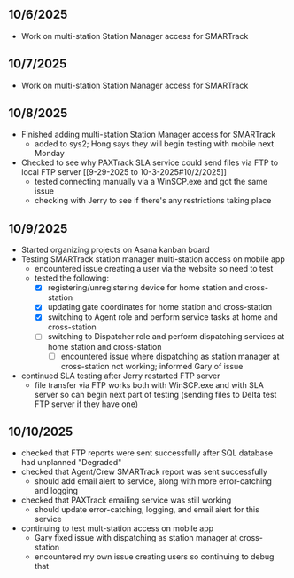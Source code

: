 ## 10/6/2025
* Work on multi-station Station Manager access for SMARTrack
## 10/7/2025
* Work on multi-station Station Manager access for SMARTrack
## 10/8/2025
* Finished adding multi-station Station Manager access for SMARTrack
	* added to sys2; Hong says they will begin testing with mobile next Monday
* Checked to see why PAXTrack SLA service could send files via FTP to local FTP server [[9-29-2025 to 10-3-2025#10/2/2025]]
	* tested connecting manually via a WinSCP.exe and got the same issue
	* checking with Jerry to see if there's any restrictions taking place

## 10/9/2025
* Started organizing projects on Asana kanban board
* Testing SMARTrack station manager multi-station access on mobile app
	* encountered issue creating a user via the website so need to test
	* tested the following:
		* [x] registering/unregistering device for home station and cross-station
		* [x] updating gate coordinates for home station and cross-station
		* [x] switching to Agent role and perform service tasks at home and cross-station
		* [ ] switching to Dispatcher role and perform dispatching services at home station and cross-station
			* [ ] encountered issue where dispatching as station manager at cross-station not working; informed Gary of issue
* continued SLA testing after Jerry restarted FTP server
	* file transfer via FTP works both with WinSCP.exe and with SLA server so can begin next part of testing (sending files to Delta test FTP server if they have one)
## 10/10/2025
* checked that FTP reports were sent successfully after SQL database had unplanned "Degraded"
* checked that Agent/Crew SMARTrack report was sent successfully
	* should add email alert to service, along with more error-catching and logging
* checked that PAXTrack emailing service was still working
	* should update error-catching, logging, and email alert for this service
* continuing to test mult-station access on mobile app
	* Gary fixed issue with dispatching as station manager at cross-station
	* encountered my own issue creating users so continuing to debug that